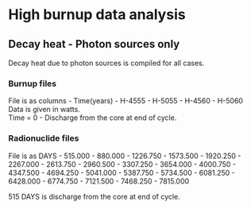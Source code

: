 # High burnup data analysis
## Decay heat - Photon sources only
Decay heat due to photon sources is compiled for all cases.  

### Burnup files 
File is as columns - Time(years) - H-4555 - H-5055 - H-4560 - H-5060  
Data is given in watts.  
Time = 0 - Discharge from the core at end of cycle.

### Radionuclide files
File is as DAYS - 515.000 - 880.000 - 1226.750 - 1573.500 - 1920.250 - 2267.000 - 2613.750 - 2960.500 - 3307.250 - 3654.000 - 4000.750 - 4347.500 - 4694.250 - 5041.000 - 5387.750 - 5734.500 - 6081.250 - 6428.000 - 6774.750 - 7121.500 - 7468.250 - 7815.000

515 DAYS is discharge from the core at end of cycle. 
